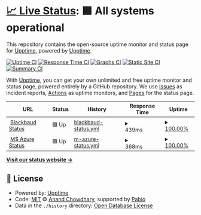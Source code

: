 # [📈 Live Status](https://demo.upptime.js.org): <!--live status--> **🟩 All systems operational**

This repository contains the open-source uptime monitor and status page for [Upptime](https://upptime.js.org), powered by [Upptime](https://github.com/upptime/upptime).

[![Uptime CI](https://github.com/upptime/upptime/workflows/Uptime%20CI/badge.svg)](https://github.com/upptime/upptime/actions?query=workflow%3A%22Uptime+CI%22)
[![Response Time CI](https://github.com/upptime/upptime/workflows/Response%20Time%20CI/badge.svg)](https://github.com/upptime/upptime/actions?query=workflow%3A%22Response+Time+CI%22)
[![Graphs CI](https://github.com/upptime/upptime/workflows/Graphs%20CI/badge.svg)](https://github.com/upptime/upptime/actions?query=workflow%3A%22Graphs+CI%22)
[![Static Site CI](https://github.com/upptime/upptime/workflows/Static%20Site%20CI/badge.svg)](https://github.com/upptime/upptime/actions?query=workflow%3A%22Static+Site+CI%22)
[![Summary CI](https://github.com/upptime/upptime/workflows/Summary%20CI/badge.svg)](https://github.com/upptime/upptime/actions?query=workflow%3A%22Summary+CI%22)

With [Upptime](https://upptime.js.org), you can get your own unlimited and free uptime monitor and status page, powered entirely by a GitHub repository. We use [Issues](https://github.com/upptime/upptime/issues) as incident reports, [Actions](https://github.com/upptime/upptime/actions) as uptime monitors, and [Pages](https://demo.upptime.js.org) for the status page.

<!--start: status pages-->
<!-- This summary is generated by Upptime (https://github.com/upptime/upptime) -->
<!-- Do not edit this manually, your changes will be overwritten -->
<!-- prettier-ignore -->
| URL | Status | History | Response Time | Uptime |
| --- | ------ | ------- | ------------- | ------ |
| <img alt="" src="https://icons.duckduckgo.com/ip3/status.blackbaud.com.ico" height="13"> [Blackbaud Status](https://status.blackbaud.com/) | 🟩 Up | [blackbaud-status.yml](https://github.com/elykittytee/probably-down-space/commits/HEAD/history/blackbaud-status.yml) | <details><summary><img alt="Response time graph" src="./graphs/blackbaud-status/response-time-week.png" height="20"> 439ms</summary><br><a href="https://upptime.github.io/upptime/history/blackbaud-status"><img alt="Response time 439" src="https://img.shields.io/endpoint?url=https%3A%2F%2Fraw.githubusercontent.com%2Felykittytee%2Fprobably-down-space%2FHEAD%2Fapi%2Fblackbaud-status%2Fresponse-time.json"></a><br><a href="https://upptime.github.io/upptime/history/blackbaud-status"><img alt="24-hour response time 298" src="https://img.shields.io/endpoint?url=https%3A%2F%2Fraw.githubusercontent.com%2Felykittytee%2Fprobably-down-space%2FHEAD%2Fapi%2Fblackbaud-status%2Fresponse-time-day.json"></a><br><a href="https://upptime.github.io/upptime/history/blackbaud-status"><img alt="7-day response time 439" src="https://img.shields.io/endpoint?url=https%3A%2F%2Fraw.githubusercontent.com%2Felykittytee%2Fprobably-down-space%2FHEAD%2Fapi%2Fblackbaud-status%2Fresponse-time-week.json"></a><br><a href="https://upptime.github.io/upptime/history/blackbaud-status"><img alt="30-day response time 439" src="https://img.shields.io/endpoint?url=https%3A%2F%2Fraw.githubusercontent.com%2Felykittytee%2Fprobably-down-space%2FHEAD%2Fapi%2Fblackbaud-status%2Fresponse-time-month.json"></a><br><a href="https://upptime.github.io/upptime/history/blackbaud-status"><img alt="1-year response time 439" src="https://img.shields.io/endpoint?url=https%3A%2F%2Fraw.githubusercontent.com%2Felykittytee%2Fprobably-down-space%2FHEAD%2Fapi%2Fblackbaud-status%2Fresponse-time-year.json"></a></details> | <details><summary><a href="https://upptime.github.io/upptime/history/blackbaud-status">100.00%</a></summary><a href="https://upptime.github.io/upptime/history/blackbaud-status"><img alt="All-time uptime 100.00%" src="https://img.shields.io/endpoint?url=https%3A%2F%2Fraw.githubusercontent.com%2Felykittytee%2Fprobably-down-space%2FHEAD%2Fapi%2Fblackbaud-status%2Fuptime.json"></a><br><a href="https://upptime.github.io/upptime/history/blackbaud-status"><img alt="24-hour uptime 100.00%" src="https://img.shields.io/endpoint?url=https%3A%2F%2Fraw.githubusercontent.com%2Felykittytee%2Fprobably-down-space%2FHEAD%2Fapi%2Fblackbaud-status%2Fuptime-day.json"></a><br><a href="https://upptime.github.io/upptime/history/blackbaud-status"><img alt="7-day uptime 100.00%" src="https://img.shields.io/endpoint?url=https%3A%2F%2Fraw.githubusercontent.com%2Felykittytee%2Fprobably-down-space%2FHEAD%2Fapi%2Fblackbaud-status%2Fuptime-week.json"></a><br><a href="https://upptime.github.io/upptime/history/blackbaud-status"><img alt="30-day uptime 100.00%" src="https://img.shields.io/endpoint?url=https%3A%2F%2Fraw.githubusercontent.com%2Felykittytee%2Fprobably-down-space%2FHEAD%2Fapi%2Fblackbaud-status%2Fuptime-month.json"></a><br><a href="https://upptime.github.io/upptime/history/blackbaud-status"><img alt="1-year uptime 100.00%" src="https://img.shields.io/endpoint?url=https%3A%2F%2Fraw.githubusercontent.com%2Felykittytee%2Fprobably-down-space%2FHEAD%2Fapi%2Fblackbaud-status%2Fuptime-year.json"></a></details>
| <img alt="" src="https://icons.duckduckgo.com/ip3/azure.status.microsoft.ico" height="13"> [M$ Azure Status](https://azure.status.microsoft/en-us/status) | 🟩 Up | [m-azure-status.yml](https://github.com/elykittytee/probably-down-space/commits/HEAD/history/m-azure-status.yml) | <details><summary><img alt="Response time graph" src="./graphs/m-azure-status/response-time-week.png" height="20"> 368ms</summary><br><a href="https://upptime.github.io/upptime/history/m-azure-status"><img alt="Response time 368" src="https://img.shields.io/endpoint?url=https%3A%2F%2Fraw.githubusercontent.com%2Felykittytee%2Fprobably-down-space%2FHEAD%2Fapi%2Fm-azure-status%2Fresponse-time.json"></a><br><a href="https://upptime.github.io/upptime/history/m-azure-status"><img alt="24-hour response time 321" src="https://img.shields.io/endpoint?url=https%3A%2F%2Fraw.githubusercontent.com%2Felykittytee%2Fprobably-down-space%2FHEAD%2Fapi%2Fm-azure-status%2Fresponse-time-day.json"></a><br><a href="https://upptime.github.io/upptime/history/m-azure-status"><img alt="7-day response time 368" src="https://img.shields.io/endpoint?url=https%3A%2F%2Fraw.githubusercontent.com%2Felykittytee%2Fprobably-down-space%2FHEAD%2Fapi%2Fm-azure-status%2Fresponse-time-week.json"></a><br><a href="https://upptime.github.io/upptime/history/m-azure-status"><img alt="30-day response time 368" src="https://img.shields.io/endpoint?url=https%3A%2F%2Fraw.githubusercontent.com%2Felykittytee%2Fprobably-down-space%2FHEAD%2Fapi%2Fm-azure-status%2Fresponse-time-month.json"></a><br><a href="https://upptime.github.io/upptime/history/m-azure-status"><img alt="1-year response time 368" src="https://img.shields.io/endpoint?url=https%3A%2F%2Fraw.githubusercontent.com%2Felykittytee%2Fprobably-down-space%2FHEAD%2Fapi%2Fm-azure-status%2Fresponse-time-year.json"></a></details> | <details><summary><a href="https://upptime.github.io/upptime/history/m-azure-status">100.00%</a></summary><a href="https://upptime.github.io/upptime/history/m-azure-status"><img alt="All-time uptime 100.00%" src="https://img.shields.io/endpoint?url=https%3A%2F%2Fraw.githubusercontent.com%2Felykittytee%2Fprobably-down-space%2FHEAD%2Fapi%2Fm-azure-status%2Fuptime.json"></a><br><a href="https://upptime.github.io/upptime/history/m-azure-status"><img alt="24-hour uptime 100.00%" src="https://img.shields.io/endpoint?url=https%3A%2F%2Fraw.githubusercontent.com%2Felykittytee%2Fprobably-down-space%2FHEAD%2Fapi%2Fm-azure-status%2Fuptime-day.json"></a><br><a href="https://upptime.github.io/upptime/history/m-azure-status"><img alt="7-day uptime 100.00%" src="https://img.shields.io/endpoint?url=https%3A%2F%2Fraw.githubusercontent.com%2Felykittytee%2Fprobably-down-space%2FHEAD%2Fapi%2Fm-azure-status%2Fuptime-week.json"></a><br><a href="https://upptime.github.io/upptime/history/m-azure-status"><img alt="30-day uptime 100.00%" src="https://img.shields.io/endpoint?url=https%3A%2F%2Fraw.githubusercontent.com%2Felykittytee%2Fprobably-down-space%2FHEAD%2Fapi%2Fm-azure-status%2Fuptime-month.json"></a><br><a href="https://upptime.github.io/upptime/history/m-azure-status"><img alt="1-year uptime 100.00%" src="https://img.shields.io/endpoint?url=https%3A%2F%2Fraw.githubusercontent.com%2Felykittytee%2Fprobably-down-space%2FHEAD%2Fapi%2Fm-azure-status%2Fuptime-year.json"></a></details>

<!--end: status pages-->

[**Visit our status website →**](https://demo.upptime.js.org)

## 📄 License

- Powered by: [Upptime](https://github.com/upptime/upptime)
- Code: [MIT](./LICENSE) © [Anand Chowdhary](https://anandchowdhary.com), supported by [Pabio](https://pabio.com)
- Data in the `./history` directory: [Open Database License](https://opendatacommons.org/licenses/odbl/1-0/)
